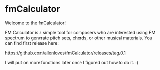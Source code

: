 fmCalculator
============

Welcome to the fmCalculator!

FM Calculator is a simple tool for composers who are interested using FM spectrum to generate pitch sets, chords, or other musical materials. You can find first release here:

https://github.com/allenloves/fmCalculator/releases/tag/0.1

I will put on more functions later once I figured out how to do it.  :)